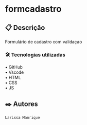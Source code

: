 # formcadastro

## 📋 Descrição
Formulário de cadastro com validaçao 

### 🛠️ Tecnologias utilizadas
• GitHub  
• Vscode  
• HTML  
• CSS  
• JS  

## ✒️ Autores
`Larissa Manrique`  
